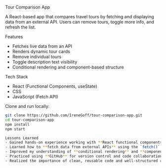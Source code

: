 Tour Comparison App

A React-based app that compares travel tours by fetching and displaying data from an external API. Users can remove tours, toggle more info, and refresh the list.

Features
- Fetches live data from an API
- Renders dynamic tour cards
- Remove individual tours
- Toggle description text visibility
- Conditional rendering and component-based structure

Tech Stack
- React (Functional Components, useState)
- CSS
- JavaScript (Fetch API)
  
Clone and run locally:
```bash
git clone https://github.com/IreneGoff/tour-comparison-app.git
cd tour-comparison-app
npm install
npm start

Lessons Learned
- Gained hands-on experience working with **React functional components** and `useState` for managing application state.
- Learned how to **fetch data from external APIs** using the `fetch()` method and handle basic asynchronous behavior.
- Improved my understanding of **conditional rendering** and **component-based architecture** in a React project.
- Practiced using **GitHub** for version control and code collaboration.
- Realized the importance of clean, reusable code and well-structured components for maintainability.
